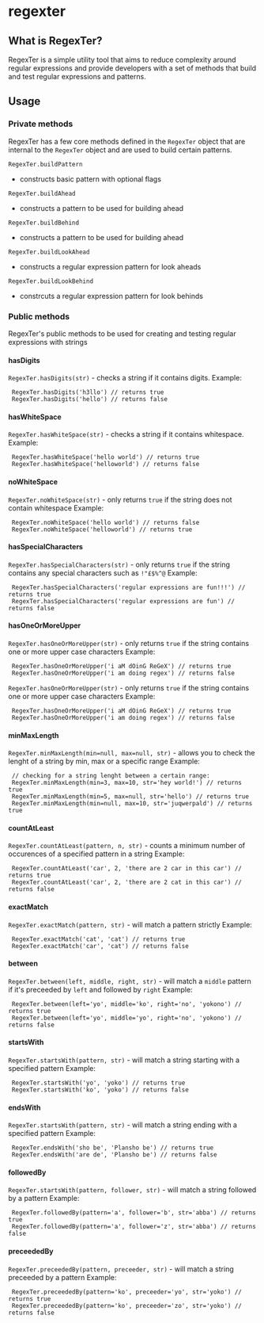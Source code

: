 # regexter

## What is RegexTer?

RegexTer is a simple utility tool that aims to reduce complexity around regular expressions and provide developers with a set of methods that build and test regular expressions and patterns.

## Usage

### Private methods

RegexTer has a few core methods defined in the `RegexTer` object that are internal to the `RegexTer` object and are used to build certain patterns.

`RegexTer.buildPattern`
 * constructs basic pattern with optional flags
 
`RegexTer.buildAhead`
 * constructs a pattern to be used for building ahead
 
`RegexTer.buildBehind`
 * constructs a pattern to be used for building ahead
 
`RegexTer.buildLookAhead`
 * constructs a regular expression pattern for look aheads
 
`RegexTer.buildLookBehind`
 * constrcuts a regular expression pattern for look behinds
 
### Public methods

RegexTer's public methods to be used for creating and testing regular expressions with strings

#### hasDigits

`RegexTer.hasDigits(str)` - checks a string if it contains digits.
 Example:
 ```
  RegexTer.hasDigits('h3llo') // returns true
  RegexTer.hasDigits('hello') // returns false
 ```

 #### hasWhiteSpace
 
 `RegexTer.hasWhiteSpace(str)` - checks a string if it contains whitespace.
 Example:
 ```
  RegexTer.hasWhiteSpace('hello world') // returns true
  RegexTer.hasWhiteSpace('helloworld') // returns false
 ```

  #### noWhiteSpace
 
 `RegexTer.noWhiteSpace(str)` - only returns `true` if the string does not contain whitespace
 Example:
 ```
  RegexTer.noWhiteSpace('hello world') // returns false
  RegexTer.noWhiteSpace('helloworld') // returns true
 ```
  #### hasSpecialCharacters
 
  `RegexTer.hasSpecialCharacters(str)` - only returns `true` if the string contains any special characters such as `!"£$%^@`
 Example:
 ```
  RegexTer.hasSpecialCharacters('regular expressions are fun!!!') // returns true
  RegexTer.hasSpecialCharacters('regular expressions are fun') // returns false
 ```

  #### hasOneOrMoreUpper

  `RegexTer.hasOneOrMoreUpper(str)` - only returns `true` if the string contains one or more upper case characters
 Example:
 ```
  RegexTer.hasOneOrMoreUpper('i aM dOinG ReGeX') // returns true
  RegexTer.hasOneOrMoreUpper('i am doing regex') // returns false
 ```
 
   `RegexTer.hasOneOrMoreUpper(str)` - only returns `true` if the string contains one or more upper case characters
 Example:
 ```
  RegexTer.hasOneOrMoreUpper('i aM dOinG ReGeX') // returns true
  RegexTer.hasOneOrMoreUpper('i am doing regex') // returns false
 ```

 #### minMaxLength

   `RegexTer.minMaxLength(min=null, max=null, str)` - allows you to check the lenght of a string by min, max or a specific range
 Example:
 ```
  // checking for a string lenght between a certain range:
  RegexTer.minMaxLength(min=3, max=10, str='hey world!') // returns true
  RegexTer.minMaxLength(min=5, max=null, str='hello') // returns true
  RegexTer.minMaxLength(min=null, max=10, str='juqwerpald') // returns true

 ```
 #### countAtLeast

  `RegexTer.countAtLeast(pattern, n, str)` - counts a minimum number of occurences of a specified pattern in a string 
 Example:
 ```
  RegexTer.countAtLeast('car', 2, 'there are 2 car in this car') // returns true
  RegexTer.countAtLeast('car', 2, 'there are 2 cat in this car') // returns false
 ```

  #### exactMatch

  `RegexTer.exactMatch(pattern, str)` - will match a pattern strictly
 Example:
 ```
  RegexTer.exactMatch('cat', 'cat') // returns true
  RegexTer.exactMatch('car', 'cat') // returns false
 ```

  #### between

   `RegexTer.between(left, middle, right, str)` - will match a `middle` pattern if it's preceeded by `left` and followed by `right`
 Example:
 ```
  RegexTer.between(left='yo', middle='ko', right='no', 'yokono') // returns true
  RegexTer.between(left='yo', middle='yo', right='no', 'yokono') // returns false
 ```

   #### startsWith

  `RegexTer.startsWith(pattern, str)` - will match a string starting with a specified pattern
 Example:
 ```
  RegexTer.startsWith('yo', 'yoko') // returns true
  RegexTer.startsWith('ko', 'yoko') // returns false
 ```

  #### endsWith

  `RegexTer.startsWith(pattern, str)` - will match a string ending with a specified pattern
 Example:
 ```
  RegexTer.endsWith('sho be', 'Plansho be') // returns true
  RegexTer.endsWith('are de', 'Plansho be') // returns false
 ```

  #### followedBy

  `RegexTer.startsWith(pattern, follower, str)` - will match a string followed by a pattern
 Example:
 ```
  RegexTer.followedBy(pattern='a', follower='b', str='abba') // returns true
  RegexTer.followedBy(pattern='a', follower='z', str='abba') // returns false
 ```


  #### preceededBy

  `RegexTer.preceededBy(pattern, preceeder, str)` - will match a string preceeded by a pattern
 Example:
 ```
  RegexTer.preceededBy(pattern='ko', preceeder='yo', str='yoko') // returns true
  RegexTer.preceededBy(pattern='ko', preceeder='zo', str='yoko') // returns false
 ```
